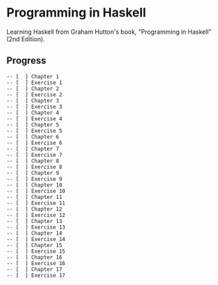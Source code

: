 # Programming in Haskell

Learning Haskell from Graham Hutton's book, "Programming in Haskell" (2nd Edition).

## Progress

```
-- [  ] Chapter 1 
-- [  ] Exercise 1
-- [  ] Chapter 2
-- [  ] Exercise 2
-- [  ] Chapter 3 
-- [  ] Exercise 3
-- [  ] Chapter 4 
-- [  ] Exercise 4
-- [  ] Chapter 5 
-- [  ] Exercise 5
-- [  ] Chapter 6 
-- [  ] Exercise 6
-- [  ] Chapter 7 
-- [  ] Exercise 7
-- [  ] Chapter 8 
-- [  ] Exercise 8
-- [  ] Chapter 9 
-- [  ] Exercise 9
-- [  ] Chapter 10 
-- [  ] Exercise 10
-- [  ] Chapter 11 
-- [  ] Exercise 11
-- [  ] Chapter 12 
-- [  ] Exercise 12
-- [  ] Chapter 13 
-- [  ] Exercise 13
-- [  ] Chapter 14 
-- [  ] Exercise 14
-- [  ] Chapter 15 
-- [  ] Exercise 15
-- [  ] Chapter 16 
-- [  ] Exercise 16
-- [  ] Chapter 17
-- [  ] Exercise 17
```